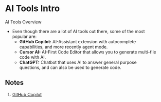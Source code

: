 # AI Tools Intro

AI Tools Overview

- Even though there are a lot of AI tools out there, some of the most popular are:
  - **GitHub Copilot:** AI-Assistant extension with autocomplete capabilities, and more recently agent mode.
  - **Cursor AI:** AI-First Code Editor that allows you to generate multi-file code with AI.
  - **ChatGPT:** Chatbot that uses AI to answer general purpose questions, and can also be used to generate code.

## Notes

1. [GitHub Copilot](./_notes/github-copilot.md)
